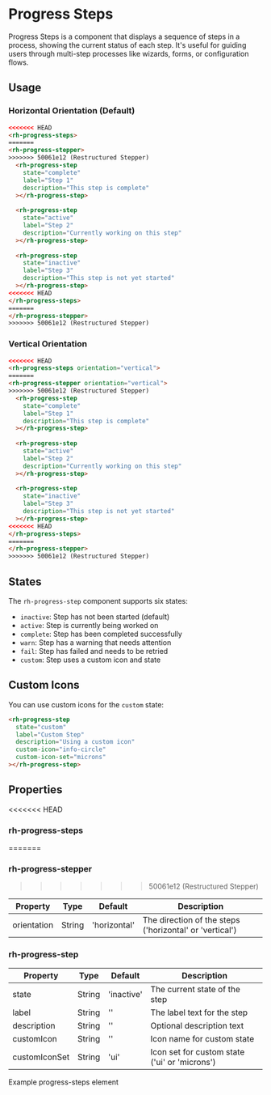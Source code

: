 # Progress Steps

Progress Steps is a component that displays a sequence of steps in a process, showing the current status of each step. It's useful for guiding users through multi-step processes like wizards, forms, or configuration flows.

## Usage

### Horizontal Orientation (Default)
```html
<<<<<<< HEAD
<rh-progress-steps>
=======
<rh-progress-stepper>
>>>>>>> 50061e12 (Restructured Stepper)
  <rh-progress-step
    state="complete"
    label="Step 1"
    description="This step is complete"
  ></rh-progress-step>
  
  <rh-progress-step
    state="active"
    label="Step 2"
    description="Currently working on this step"
  ></rh-progress-step>
  
  <rh-progress-step
    state="inactive"
    label="Step 3"
    description="This step is not yet started"
  ></rh-progress-step>
<<<<<<< HEAD
</rh-progress-steps>
=======
</rh-progress-stepper>
>>>>>>> 50061e12 (Restructured Stepper)
```

### Vertical Orientation
```html
<<<<<<< HEAD
<rh-progress-steps orientation="vertical">
=======
<rh-progress-stepper orientation="vertical">
>>>>>>> 50061e12 (Restructured Stepper)
  <rh-progress-step
    state="complete"
    label="Step 1"
    description="This step is complete"
  ></rh-progress-step>
  
  <rh-progress-step
    state="active"
    label="Step 2"
    description="Currently working on this step"
  ></rh-progress-step>
  
  <rh-progress-step
    state="inactive"
    label="Step 3"
    description="This step is not yet started"
  ></rh-progress-step>
<<<<<<< HEAD
</rh-progress-steps>
=======
</rh-progress-stepper>
>>>>>>> 50061e12 (Restructured Stepper)
```

## States

The `rh-progress-step` component supports six states:

- `inactive`: Step has not been started (default)
- `active`: Step is currently being worked on
- `complete`: Step has been completed successfully
- `warn`: Step has a warning that needs attention
- `fail`: Step has failed and needs to be retried
- `custom`: Step uses a custom icon and state

## Custom Icons

You can use custom icons for the `custom` state:

```html
<rh-progress-step
  state="custom"
  label="Custom Step"
  description="Using a custom icon"
  custom-icon="info-circle"
  custom-icon-set="microns"
></rh-progress-step>
```

## Properties

<<<<<<< HEAD
### rh-progress-steps
=======
### rh-progress-stepper
>>>>>>> 50061e12 (Restructured Stepper)

| Property | Type | Default | Description |
|----------|------|---------|-------------|
| orientation | String | 'horizontal' | The direction of the steps ('horizontal' or 'vertical') |

### rh-progress-step

| Property | Type | Default | Description |
|----------|------|---------|-------------|
| state | String | 'inactive' | The current state of the step |
| label | String | '' | The label text for the step |
| description | String | '' | Optional description text |
| customIcon | String | '' | Icon name for custom state |
| customIconSet | String | 'ui' | Icon set for custom state ('ui' or 'microns') |

<div id="overview-image-description" class="visually-hidden">
  Example progress-steps element
</div>
